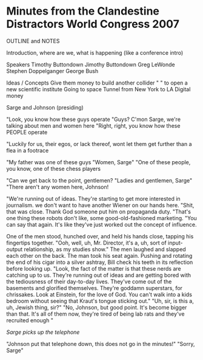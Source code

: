 # Minutes from the Clandestine Distractors World Congress 2007

OUTLINE and NOTES 

Introduction, where are we, what is happening (like a conference intro)

Speakers 
	Timothy Buttondown 
	Jimothy Buttondown 
	Greg LeWonde  
	Stephen Doppelganger 
	George Bush 

Ideas / Concepts 
	Give them money to build another collider
	" " to open a new scientific institute 
	Going to space 
	Tunnel from New York to LA 
	Digital money 

Sarge and Johnson (presiding) 

"Look, you know how these guys operate 
"Guys? C'mon Sarge, we're talking about men and women here 
"Right, right, you know how these PEOPLE operate 

"Luckily for us, their egos, or lack thereof, wont let them get further than a flea in a footrace 

"My father was one of these guys 
"Women, Sarge"
"One of these people, you know, one of these chess players 

"Can we get back to the point, gentlemen? 
"Ladies and gentlemen, Sarge"
"There aren't any women here, Johnson! 

"We're running out of ideas. They're starting to get more interested in journalism. we don't want to have another Wiener on our hands here.
"Shit, that was close. Thank God someone put him on propaganda duty. 
"That's one thing these robots don't like, some good-old-fashioned marketing. 
"You can say that again. It's like they've just worked out the concept of influence. 

One of the men stood, hunched over, and held his hands close, tapping his fingertips together.
"Ooh, well, uh, Mr. Director, it's a, uh, sort of input-output relationship, as my studies show."
The men laughed and slapped each other on the back. The man took his seat again. 
Pushing and rotating the end of his cigar into a silver ashtray, Bill check his teeth in its reflection before looking up. 
"Look, the fact of the matter is that these nerds are catching up to us. They're running out of ideas and are getting bored with the tediousness of their day-to-day lives. They've come out of the basements and glorified themselves. They're goddamn superstars, for chrissakes. Look at Einstein, for the love of God. You can't walk into a kids bedroom without seeing that Kraut's tongue sticking out."
"Uh, sir, is this a, uh, Jewish thing, sir?"
"No, Johnson, but good point. It's become bigger than that. It's all of them now, they're tired of being lab rats and they've recruited enough "


*Sarge picks up the telephone*

"Johnson put that telephone down, this does not go in the minutes!"
"Sorry, Sarge"